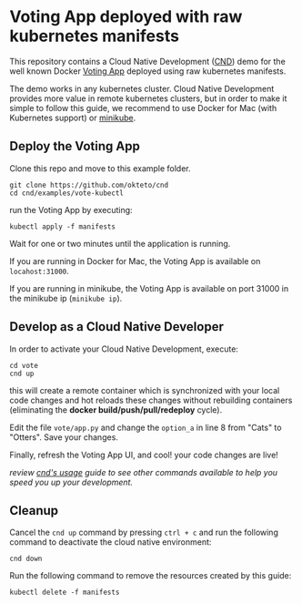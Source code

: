 # Voting App deployed with raw kubernetes manifests

This repository contains a Cloud Native Development ([CND](https://github.com/okteto/cnd)) demo for the well known Docker [Voting App](https://github.com/dockersamples/example-voting-app) deployed using raw kubernetes manifests.

The demo works in any kubernetes cluster. Cloud Native Development provides more value in remote kubernetes clusters, but in order to make it simple to follow this guide, we recommend to use Docker for Mac (with Kubernetes support) or [minikube](https://github.com/kubernetes/minikube).

## Deploy the Voting App

Clone this repo and move to this example folder.

```console
git clone https://github.com/okteto/cnd
cd cnd/examples/vote-kubectl
```

run the Voting App by executing:

```console
kubectl apply -f manifests
```

Wait for one or two minutes until the application is running.

If you are running in Docker for Mac, the Voting App is available on `locahost:31000`.

If you are running in minikube, the Voting App is available on port 31000 in the minikube ip (`minikube ip`).

## Develop as a Cloud Native Developer

In order to activate your Cloud Native Development, execute:

```console
cd vote
cnd up
```

this will create a remote container which is synchronized with your local code changes and hot reloads these changes without rebuilding containers (eliminating the **docker build/push/pull/redeploy** cycle).

Edit the file `vote/app.py` and change the `option_a` in line 8 from "Cats" to "Otters". Save your changes.

Finally, refresh the Voting App UI, and cool! your code changes are live!

*review [cnd's usage](https://github.com/okteto/cnd/docs/cli-reference.md) guide to see other commands available to help you speed you up your development.*

## Cleanup

Cancel the `cnd up` command by pressing `ctrl + c` and run the following command to deactivate the cloud native environment:

```console
cnd down
``` 

Run the following command to remove the resources created by this guide: 

```console
kubectl delete -f manifests
```



